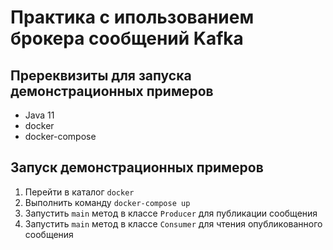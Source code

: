 # Практика с ипользованием брокера сообщений Kafka

## Пререквизиты для запуска демонстрационных примеров

* Java 11
* docker
* docker-compose

## Запуск демонстрационных примеров

1. Перейти в каталог ```docker```
2. Выполнить команду ```docker-compose up```
3. Запустить ```main``` метод в классе ```Producer``` для публикации сообщения
4. Запустить ```main``` метод в классе ```Consumer``` для чтения опубликованного сообщения